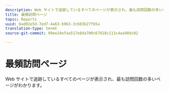 ```yaml
---
description: Web サイトで追跡しているすべてのページが表示され、最も訪問回数の多いページがわかります。
title: 最頻訪問ページ
topic: Reports
uuid: 6ad02e5d-7ed7-4a63-b963-3c683b27fb5a
translation-type: tm+mt
source-git-commit: 99ee24efaa517e8da700c67818c111c4aa90dc02

---
```



# 最頻訪問ページ

Web サイトで追跡しているすべてのページが表示され、最も訪問回数の多いページがわかります。


